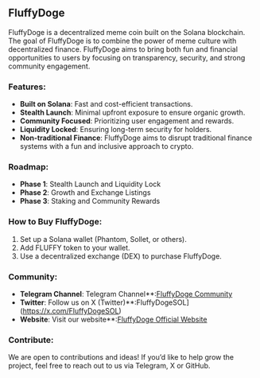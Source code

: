 ## **FluffyDoge**

FluffyDoge is a decentralized meme coin built on the Solana blockchain. The goal of FluffyDoge is to combine the power of meme culture with decentralized finance. FluffyDoge aims to bring both fun and financial opportunities to users by focusing on transparency, security, and strong community engagement.

### **Features**:
- **Built on Solana**: Fast and cost-efficient transactions.
- **Stealth Launch**: Minimal upfront exposure to ensure organic growth.
- **Community Focused**: Prioritizing user engagement and rewards.
- **Liquidity Locked**: Ensuring long-term security for holders.
- **Non-traditional Finance**: FluffyDoge aims to disrupt traditional finance systems with a fun and inclusive approach to crypto.

### **Roadmap**:
- **Phase 1**: Stealth Launch and Liquidity Lock
- **Phase 2**: Growth and Exchange Listings
- **Phase 3**: Staking and Community Rewards

### **How to Buy FluffyDoge**:
1. Set up a Solana wallet (Phantom, Sollet, or others).
2. Add FLUFFY token to your wallet.
3. Use a decentralized exchange (DEX) to purchase FluffyDoge.

### **Community**:
- **Telegram Channel**: Telegram Channel**:[FluffyDoge Community](https://t.me/FluffyDogeOfficial)
- **Twitter**: Follow us on X (Twitter)**:FluffyDogeSOL](https://x.com/FluffyDogeSOL)
- **Website**: Visit our website**:[FluffyDoge Official Website](https://fluffydoge.com)

### **Contribute**:
We are open to contributions and ideas! If you’d like to help grow the project, feel free to reach out to us via Telegram, X or GitHub.
